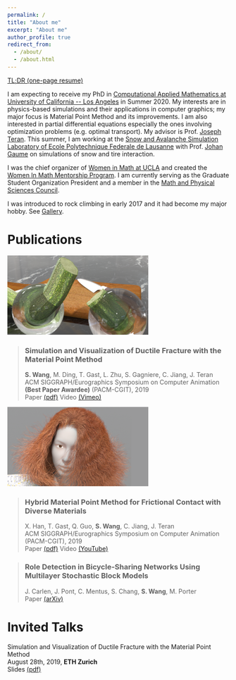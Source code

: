 ```yaml
---
permalink: /
title: "About me"
excerpt: "About me"
author_profile: true
redirect_from: 
  - /about/
  - /about.html
---
```


[TL;DR (one-page resume)](/files/resume.pdf)  

I am expecting to receive my PhD in [Computational Applied Mathematics at University of California -- Los Angeles](https://www.math.ucla.edu/research/cam) in Summer 2020. My interests are in physics-based simulations and their applications in computer graphics; my major focus is Material Point Method and its improvements. I am also interested in partial differential equations especially the ones involving optimization problems (e.g. optimal transport). My advisor is Prof. [Joseph Teran](https://www.math.ucla.edu/~jteran/). This summer, I am working at the [Snow and Avalanche Simulation Laboratory of Ecole Polytechnique Federale de Lausanne](https://www.epfl.ch/labs/slab/) with Prof. [Johan Gaume](https://people.epfl.ch/johan.gaume) on simulations of snow and tire interaction.

I was the chief organizer of [Women in Math at UCLA](https://www.math.ucla.edu/grad/women-in-math) and created the [Women In Math Mentorship Program](https://www.math.ucla.edu/grad/women-in-math-mentorship-program). I am currently serving as the Graduate Student Organization President and a member in the [Math and Physical Sciences Council](https://www.math.ucla.edu/~mpsc/math/).

I was introduced to rock climbing in early 2017 and it had become my major hobby. See [Gallery](/gallery/).


Publications
======

![fracture](/images/fracture_cover.png)
> ### Simulation and Visualization of Ductile Fracture with the Material Point Method
> **S. Wang**, M. Ding, T. Gast, L. Zhu, S. Gagniere, C. Jiang, J. Teran  
> ACM SIGGRAPH/Eurographics Symposium on Computer Animation **(Best Paper Awardee)** (PACM-CGIT), 2019  
> Paper [(pdf)](files/fracture_paper.pdf) Video [(Vimeo)](https://vimeo.com/353779419)

![hybrid](/images/hybrid_cover.png)
> ### Hybrid Material Point Method for Frictional Contact with Diverse Materials
> X. Han, T. Gast, Q. Guo, **S. Wang**, C. Jiang, J. Teran  
> ACM SIGGRAPH/Eurographics Symposium on Computer Animation (PACM-CGIT), 2019  
> Paper [(pdf)](files/hybrid_mpm_paper.pdf) Video [(YouTube)](https://www.youtube.com/watch?v=OQLYHusPAfw)

> ### Role Detection in Bicycle-Sharing Networks Using Multilayer Stochastic Block Models  
> J. Carlen, J. Pont, C. Mentus, S. Chang, **S. Wang**, M. Porter  
> Paper [(arXiv)](https://arxiv.org/abs/1908.09440) 


Invited Talks
======

Simulation and Visualization of Ductile Fracture with the Material Point Method  
August 28th, 2019, **ETH Zurich**  
Slides [(pdf)](files/slides_20190828_ETHZ.pdf)


